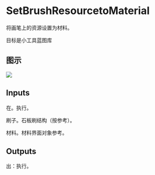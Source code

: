 # SetBrushResourcetoMaterial

将画笔上的资源设置为材料。

目标是小工具蓝图库

## 图示

![]($-20221218-21334269.png)

## Inputs

在。执行。

刷子。石板刷结构（按参考）。

材料。材料界面对象参考。  

## Outputs

出：执行。
